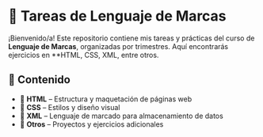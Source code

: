 # 📌 Tareas de Lenguaje de Marcas  

¡Bienvenido/a! Este repositorio contiene mis tareas y prácticas del curso de **Lenguaje de Marcas**, organizadas por trimestres. Aquí encontrarás ejercicios en **HTML, CSS, XML, entre otros.  

## 📂 Contenido  
- 🔹 **HTML** – Estructura y maquetación de páginas web  
- 🔹 **CSS** – Estilos y diseño visual  
- 🔹 **XML** – Lenguaje de marcado para almacenamiento de datos  
- 🔹 **Otros** – Proyectos y ejercicios adicionales  
